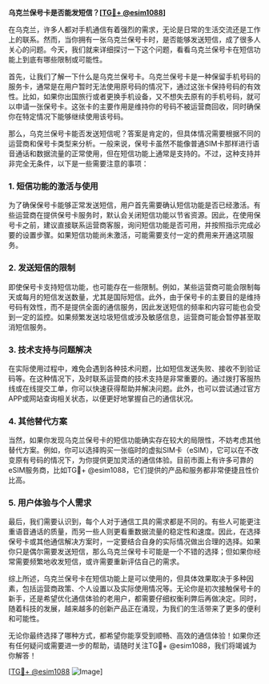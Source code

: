 **乌克兰保号卡是否能发短信？[[TG💪+ @esim1088](https://t.me/s/esim1088)]**

在乌克兰，许多人都对手机通信有着强烈的需求，无论是日常的生活交流还是工作上的联系。然而，当你拥有一张乌克兰保号卡时，是否能够发送短信，成了很多人关心的问题。今天，我们就来详细探讨一下这个问题，看看乌克兰保号卡在短信功能上到底有哪些限制或可能性。

首先，让我们了解一下什么是乌克兰保号卡。乌克兰保号卡是一种保留手机号码的服务卡，通常是在用户暂时无法使用原号码的情况下，通过这张卡保持号码的有效性。比如，如果你出国旅行或者更换手机设备，又不想失去原有的手机号码，就可以申请一张保号卡。这张卡的主要作用是维持你的号码不被运营商回收，同时确保你在特定情况下能够继续使用该号码。

那么，乌克兰保号卡能否发送短信呢？答案是肯定的，但具体情况需要根据不同的运营商和保号卡类型来分析。一般来说，保号卡虽然不能像普通SIM卡那样进行语音通话和数据流量的正常使用，但在短信功能上通常是支持的。不过，这种支持并非完全无条件，以下是一些需要注意的事项：

### 1. 短信功能的激活与使用

为了确保保号卡能够正常发送短信，用户首先需要确认短信功能是否已经激活。有些运营商在提供保号卡服务时，默认会关闭短信功能以节省资源。因此，在使用保号卡之前，建议直接联系运营商客服，询问短信功能是否可用，并按照指示完成必要的设置步骤。如果短信功能尚未激活，可能需要支付一定的费用来开通这项服务。

### 2. 发送短信的限制

即使保号卡支持短信功能，也可能存在一些限制。例如，某些运营商可能会限制每天或每月的短信发送数量，尤其是国际短信。此外，由于保号卡的主要目的是维持号码有效性，而不是提供全面的通信服务，因此发送短信的频率和内容可能也会受到一定的监控。如果频繁发送垃圾短信或涉及敏感信息，运营商可能会暂停甚至取消短信服务。

### 3. 技术支持与问题解决

在实际使用过程中，难免会遇到各种技术问题，比如短信发送失败、接收不到验证码等。在这种情况下，及时联系运营商的技术支持是非常重要的。通过拨打客服热线或在线提交工单，你可以快速获得帮助并解决问题。此外，也可以尝试通过官方APP或网站查询相关状态，以便更好地掌握自己的通信状况。

### 4. 其他替代方案

当然，如果你发现乌克兰保号卡的短信功能确实存在较大的局限性，不妨考虑其他替代方案。例如，你可以选择购买一张临时的虚拟SIM卡（eSIM），它可以在不改变原有号码的情况下，为你提供更加灵活的通信体验。目前市面上有许多可靠的eSIM服务商，比如TG💪+ @esim1088，它们提供的产品和服务都非常便捷且性价比高。

### 5. 用户体验与个人需求

最后，我们需要认识到，每个人对于通信工具的需求都是不同的。有些人可能更注重语音通话的质量，而另一些人则更看重数据流量的稳定性和速度。因此，在选择保号卡或其他通信解决方案时，一定要结合自身的实际情况做出合理的选择。如果你只是偶尔需要发送短信，那么乌克兰保号卡可能是一个不错的选择；但如果你经常需要频繁地收发短信，或许需要重新评估自己的需求。

综上所述，乌克兰保号卡在短信功能上是可以使用的，但具体效果取决于多种因素，包括运营商政策、个人设置以及实际使用情况等。无论你是初次接触保号卡的新手，还是希望优化通信体验的老用户，都需要仔细权衡利弊后再做决定。同时，随着科技的发展，越来越多的创新产品正在涌现，为我们的生活带来了更多的便利和可能性。

无论你最终选择了哪种方式，都希望你能享受到顺畅、高效的通信体验！如果你还有任何疑问或需要进一步的帮助，请随时关注TG💪+ @esim1088，我们将竭诚为你解答！

[[TG💪+ @esim1088](https://t.me/s/esim1088) ![Image](https://i.postimg.cc/4NQfJmqS/Snipaste-2025-05-13-00-14-12.png)]
